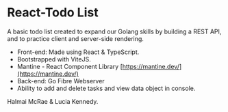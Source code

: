 # React-Todo List

A basic todo list created to expand our Golang skills by building a REST API, and to practice client and server-side rendering. 

* Front-end: Made using React & TypeScript. 
* Bootstrapped with ViteJS.
* Mantine - React Component Library [https://mantine.dev/](https://mantine.dev/)
* Back-end: Go Fibre Webserver
* Ability to add and delete tasks and view data object in console.

Halmai McRae & Lucia Kennedy.
